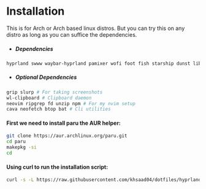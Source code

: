 # Installation 

This is for Arch or Arch based linux distros. But you can try this on any distro as long as you can suffice the dependencies.

- ##### Dependencies
```sh
hyprland swww waybar-hyprland pamixer wofi foot fish starship dunst libnotify ttf-firacode-nerd catppuccin-gtk-theme-mocha papirus-icon-theme
```

- ##### Optional Dependencies
```sh
grip slurp # For taking screenshots
wl-clipboard # Clipboard daemon
neovim ripgrep fd unzip npm # For my nvim setup
cava neofetch btop bat # Cli utilities
```

#### First we need to install paru the AUR helper:
```sh
git clone https://aur.archlinux.org/paru.git
cd paru
makepkg -si
cd
```

#### Using curl to run the installation script:
```sh
curl -s -L https://raw.githubusercontent.com/khsaad04/dotfiles/hyprland/install.sh | bash
```
